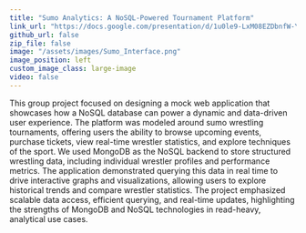```yaml
---
title: "Sumo Analytics: A NoSQL-Powered Tournament Platform"
link_url: "https://docs.google.com/presentation/d/1u0le9-LxM08EZDbnfW-Ybc1ydkX9YksY3_jCihZezU4/present?slide=id.g3476559e94c_0_0#slide=id.g3476559e94c_0_0"
github_url: false
zip_file: false
image: "/assets/images/Sumo_Interface.png"
image_position: left
custom_image_class: large-image
video: false
---
```


This group project focused on designing a mock web application that showcases how a NoSQL database can power a dynamic 
and data-driven user experience. The platform was modeled around sumo wrestling tournaments, offering users the ability to
browse upcoming events, purchase tickets, view real-time wrestler statistics, and explore techniques of the sport. We used 
MongoDB as the NoSQL backend to store structured wrestling data, including individual wrestler profiles and performance metrics. 
The application demonstrated querying this data in real time to drive interactive graphs and visualizations, allowing users to 
explore historical trends and compare wrestler statistics. The project emphasized scalable data access, efficient querying, and 
real-time updates, highlighting the strengths of MongoDB and NoSQL technologies in read-heavy, analytical use cases.

<style>
  ul.projects-list li img.large-image {
    width: 800px !important;
  }
</style>

